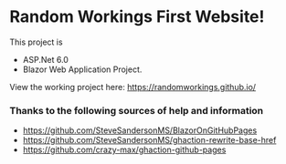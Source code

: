 # Random Workings First Website!

This project is 
* ASP.Net 6.0
* Blazor Web Application Project.

View the working project here: https://randomworkings.github.io/

### Thanks to the following sources of help and information

* https://github.com/SteveSandersonMS/BlazorOnGitHubPages
* https://github.com/SteveSandersonMS/ghaction-rewrite-base-href
* https://github.com/crazy-max/ghaction-github-pages
